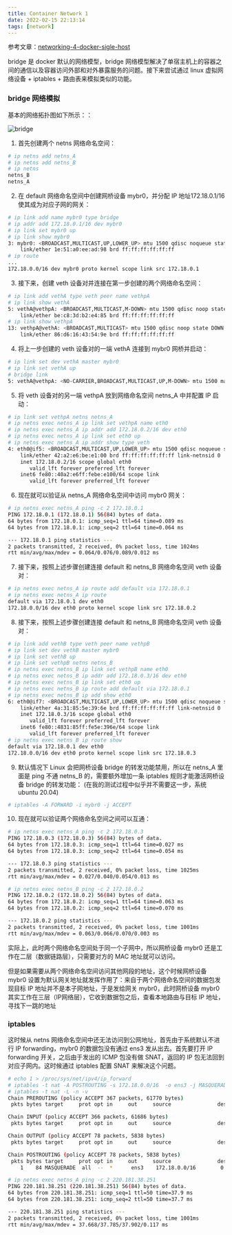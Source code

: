 ```yaml
---
title: Container Network 1
date: 2022-02-15 22:13:14
tags: [network]
---
```


参考文章：[networking-4-docker-sigle-host](https://morven.life/posts/networking-4-docker-sigle-host/)

bridge 是 docker 默认的网络模型，bridge 网络模型解决了单宿主机上的容器之间的通信以及容器访问外部和对外暴露服务的问题。接下来尝试通过 linux 虚拟网络设备 + iptables + 路由表来模拟类似的功能。

### bridge 网络模拟

基本的网络拓扑图如下所示：：

![bridge](https://i.imgur.com/mU1pWyv.png)

1. 首先创建两个 netns 网络命名空间：

```bash
# ip netns add netns_A
# ip netns add netns_B
# ip netns
netns_B
netns_A
```

2. 在 default 网络命名空间中创建网桥设备 mybr0，并分配 IP 地址172.18.0.1/16使其成为对应子网的网关：

```bash
# ip link add name mybr0 type bridge
# ip addr add 172.18.0.1/16 dev mybr0
# ip link set mybr0 up
# ip link show mybr0
3: mybr0: <BROADCAST,MULTICAST,UP,LOWER_UP> mtu 1500 qdisc noqueue state UNKNOWN mode DEFAULT group default qlen 1000
    link/ether 1e:51:a0:ee:ad:98 brd ff:ff:ff:ff:ff:ff
# ip route
...
172.18.0.0/16 dev mybr0 proto kernel scope link src 172.18.0.1 
```

3. 接下来，创建 veth 设备对并连接在第一步创建的两个网络命名空间：

```bash
# ip link add vethA type veth peer name vethpA
# ip link show vethA
5: vethA@vethpA: <BROADCAST,MULTICAST,M-DOWN> mtu 1500 qdisc noop state DOWN mode DEFAULT group default qlen 1000
    link/ether be:c8:3d:b2:e4:85 brd ff:ff:ff:ff:ff:ff
# ip link show vethpA
13: vethpA@vethA: <BROADCAST,MULTICAST> mtu 1500 qdisc noop state DOWN mode DEFAULT group default qlen 1000
    link/ether 86:d6:16:43:54:9e brd ff:ff:ff:ff:ff:ff
```

4. 将上一步创建的 veth 设备对的一端 vethA 连接到 mybr0 网桥并启动：

```bash
# ip link set dev vethA master mybr0
# ip link set vethA up
# bridge link
5: vethA@vethpA: <NO-CARRIER,BROADCAST,MULTICAST,UP,M-DOWN> mtu 1500 master mybr0 state disabled priority 32 cost 2 
```

5. 将 veth 设备对的另一端 vethpA 放到网络命名空间 netns_A 中并配置 IP 启动：

```bash
# ip link set vethpA netns netns_A
# ip netns exec netns_A ip link set vethpA name eth0
# ip netns exec netns_A ip addr add 172.18.0.2/16 dev eth0
# ip netns exec netns_A ip link set eth0 up
# ip netns exec netns_A ip addr show type veth
4: eth0@if5: <BROADCAST,MULTICAST,UP,LOWER_UP> mtu 1500 qdisc noqueue state UP group default qlen 1000
    link/ether 42:a2:e6:be:e1:00 brd ff:ff:ff:ff:ff:ff link-netnsid 0
    inet 172.18.0.2/16 scope global eth0
       valid_lft forever preferred_lft forever
    inet6 fe80::40a2:e6ff:febe:e100/64 scope link 
       valid_lft forever preferred_lft forever
```

6. 现在就可以验证从 netns_A 网络命名空间中访问 mybr0 网关：

```bash
# ip netns exec netns_A ping -c 2 172.18.0.1
PING 172.18.0.1 (172.18.0.1) 56(84) bytes of data.
64 bytes from 172.18.0.1: icmp_seq=1 ttl=64 time=0.089 ms
64 bytes from 172.18.0.1: icmp_seq=2 ttl=64 time=0.064 ms

--- 172.18.0.1 ping statistics ---
2 packets transmitted, 2 received, 0% packet loss, time 1024ms
rtt min/avg/max/mdev = 0.064/0.076/0.089/0.012 ms
```

7. 接下来，按照上述步骤创建连接 default 和 netns_B 网络命名空间 veth 设备对：

```bash
# ip netns exec netns_A ip route add default via 172.18.0.1
# ip netns exec netns_A ip route
default via 172.18.0.1 dev eth0 
172.18.0.0/16 dev eth0 proto kernel scope link src 172.18.0.2 
```

8. 接下来，按照上述步骤创建连接 default 和 netns_B 网络命名空间 veth 设备对：

```bash
# ip link add vethB type veth peer name vethpB
# ip link set dev vethB master mybr0
# ip link set vethB up
# ip link set vethpB netns netns_B
# ip netns exec netns_B ip link set vethpB name eth0
# ip netns exec netns_B ip addr add 172.18.0.3/16 dev eth0
# ip netns exec netns_B ip link set eth0 up
# ip netns exec netns_B ip route add default via 172.18.0.1
# ip netns exec netns_B ip add show eth0
6: eth0@if7: <BROADCAST,MULTICAST,UP,LOWER_UP> mtu 1500 qdisc noqueue state UP group default qlen 1000
    link/ether 4a:31:85:5e:39:6e brd ff:ff:ff:ff:ff:ff link-netnsid 0
    inet 172.18.0.3/16 scope global eth0
       valid_lft forever preferred_lft forever
    inet6 fe80::4831:85ff:fe5e:396e/64 scope link 
       valid_lft forever preferred_lft forever
# ip netns exec netns_B ip route show
default via 172.18.0.1 dev eth0 
172.18.0.0/16 dev eth0 proto kernel scope link src 172.18.0.3 
```

9. 默认情况下 Linux 会把网桥设备 bridge 的转发功能禁用，所以在 netns_A 里面是 ping 不通 netns_B 的，需要额外增加一条 iptables 规则才能激活网桥设备 bridge 的转发功能：
(在我的测试过程中似乎并不需要这一步，系统 ubuntu 20.04)

```bash
# iptables -A FORWARD -i mybr0 -j ACCEPT
```

10. 现在就可以验证两个网络命名空间之间可以互通：

```bash
# ip netns exec netns_A ping -c 2 172.18.0.3
PING 172.18.0.3 (172.18.0.3) 56(84) bytes of data.
64 bytes from 172.18.0.3: icmp_seq=1 ttl=64 time=0.027 ms
64 bytes from 172.18.0.3: icmp_seq=2 ttl=64 time=0.054 ms

--- 172.18.0.3 ping statistics ---
2 packets transmitted, 2 received, 0% packet loss, time 1025ms
rtt min/avg/max/mdev = 0.027/0.040/0.054/0.013 ms

# ip netns exec netns_B ping -c 2 172.18.0.2
PING 172.18.0.2 (172.18.0.2) 56(84) bytes of data.
64 bytes from 172.18.0.2: icmp_seq=1 ttl=64 time=0.063 ms
64 bytes from 172.18.0.2: icmp_seq=2 ttl=64 time=0.070 ms

--- 172.18.0.2 ping statistics ---
2 packets transmitted, 2 received, 0% packet loss, time 1001ms
rtt min/avg/max/mdev = 0.063/0.066/0.070/0.003 ms
```

实际上，此时两个网络命名空间处于同一个子网中，所以网桥设备 mybr0 还是工作在二层（数据链路层），只需要对方的 MAC 地址就可以访问。

但是如果需要从两个网络命名空间访问其他网段的地址，这个时候网桥设备 mybr0 设置为默认网关地址就发挥作用了：来自于两个网络命名空间的数据包发现目标 IP 地址并不是本子网地址，于是发给网关 mybr0，此时网桥设备 mybr0 其实工作在三层（IP网络层），它收到数据包之后，查看本地路由与目标 IP 地址，寻找下一跳的地址

### iptables

这时候从 netns 网络命名空间中还无法访问到公网地址，首先由于系统默认不进行 IP forwarding，mybr0 的数据包没有通过 ens3 发从出去。首先要打开 IP forwarding 开关，之后由于发出的 ICMP 包没有做 SNAT，返回的 IP 包无法回到对应子网内。这时候通过 iptables 配置 SNAT 来解决这个问题。

```bash
# echo 1 > /proc/sys/net/ipv4/ip_forward
# iptables -t nat -A POSTROUTING -s 172.18.0.0/16  -o ens3 -j MASQUERADE
# iptables -t nat -L -n -v
Chain PREROUTING (policy ACCEPT 367 packets, 61770 bytes)
 pkts bytes target     prot opt in     out     source               destination         

Chain INPUT (policy ACCEPT 366 packets, 61686 bytes)
 pkts bytes target     prot opt in     out     source               destination         

Chain OUTPUT (policy ACCEPT 78 packets, 5838 bytes)
 pkts bytes target     prot opt in     out     source               destination         

Chain POSTROUTING (policy ACCEPT 78 packets, 5838 bytes)
 pkts bytes target     prot opt in     out     source               destination         
    1    84 MASQUERADE  all  --  *      ens3    172.18.0.0/16        0.0.0.0/0

# ip netns exec netns_A ping -c 2 220.181.38.251
PING 220.181.38.251 (220.181.38.251) 56(84) bytes of data.
64 bytes from 220.181.38.251: icmp_seq=1 ttl=50 time=37.9 ms
64 bytes from 220.181.38.251: icmp_seq=2 ttl=50 time=37.7 ms

--- 220.181.38.251 ping statistics ---
2 packets transmitted, 2 received, 0% packet loss, time 1001ms
rtt min/avg/max/mdev = 37.668/37.785/37.902/0.117 ms
```
